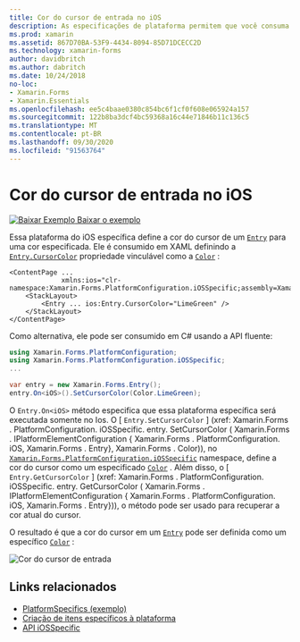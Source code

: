 ```yaml
---
title: Cor do cursor de entrada no iOS
description: As especificações de plataforma permitem que você consuma a funcionalidade que só está disponível em uma plataforma específica, sem implementar renderizadores ou efeitos personalizados. Este artigo explica como consumir a plataforma específica do iOS que define a cor do cursor de uma entrada.
ms.prod: xamarin
ms.assetid: 867D70BA-53F9-4434-8094-85D71DCECC2D
ms.technology: xamarin-forms
author: davidbritch
ms.author: dabritch
ms.date: 10/24/2018
no-loc:
- Xamarin.Forms
- Xamarin.Essentials
ms.openlocfilehash: ee5c4baae0380c854bc6f1cf0f608e065924a157
ms.sourcegitcommit: 122b8ba3dcf4bc59368a16c44e71846b11c136c5
ms.translationtype: MT
ms.contentlocale: pt-BR
ms.lasthandoff: 09/30/2020
ms.locfileid: "91563764"
---
```

# <a name="entry-cursor-color-on-ios"></a>Cor do cursor de entrada no iOS

[![Baixar Exemplo](~/media/shared/download.png) Baixar o exemplo](https://docs.microsoft.com/samples/xamarin/xamarin-forms-samples/userinterface-platformspecifics)

Essa plataforma do iOS específica define a cor do cursor de um [`Entry`](xref:Xamarin.Forms.Entry) para uma cor especificada. Ele é consumido em XAML definindo a [`Entry.CursorColor`](xref:Xamarin.Forms.PlatformConfiguration.iOSSpecific.Entry.CursorColorProperty) propriedade vinculável como a [`Color`](xref:Xamarin.Forms.Color) :

```xaml
<ContentPage ...
             xmlns:ios="clr-namespace:Xamarin.Forms.PlatformConfiguration.iOSSpecific;assembly=Xamarin.Forms.Core">
    <StackLayout>
        <Entry ... ios:Entry.CursorColor="LimeGreen" />
    </StackLayout>
</ContentPage>
```

Como alternativa, ele pode ser consumido em C# usando a API fluente:

```csharp
using Xamarin.Forms.PlatformConfiguration;
using Xamarin.Forms.PlatformConfiguration.iOSSpecific;
...

var entry = new Xamarin.Forms.Entry();
entry.On<iOS>().SetCursorColor(Color.LimeGreen);
```

O `Entry.On<iOS>` método especifica que essa plataforma específica será executada somente no Ios. O [ `Entry.SetCursorColor` ] (xref: Xamarin.Forms . PlatformConfiguration. iOSSpecific. entry. SetCursorColor ( Xamarin.Forms . IPlatformElementConfiguration { Xamarin.Forms . PlatformConfiguration. iOS, Xamarin.Forms . Entry}, Xamarin.Forms . Color)), no [`Xamarin.Forms.PlatformConfiguration.iOSSpecific`](xref:Xamarin.Forms.PlatformConfiguration.iOSSpecific) namespace, define a cor do cursor como um especificado [`Color`](xref:Xamarin.Forms.Color) . Além disso, o [ `Entry.GetCursorColor` ] (xref: Xamarin.Forms . PlatformConfiguration. iOSSpecific. entry. GetCursorColor ( Xamarin.Forms . IPlatformElementConfiguration { Xamarin.Forms . PlatformConfiguration. iOS, Xamarin.Forms . Entry})), o método pode ser usado para recuperar a cor atual do cursor.

O resultado é que a cor do cursor em um [`Entry`](xref:Xamarin.Forms.Entry) pode ser definida como um específico [`Color`](xref:Xamarin.Forms.Color) :

![Cor do cursor de entrada](entry-cursor-color-images/entry-cursorcolor.png)

## <a name="related-links"></a>Links relacionados

- [PlatformSpecifics (exemplo)](/samples/xamarin/xamarin-forms-samples/userinterface-platformspecifics)
- [Criação de itens específicos à plataforma](~/xamarin-forms/platform/platform-specifics/index.md#creating-platform-specifics)
- [API iOSSpecific](xref:Xamarin.Forms.PlatformConfiguration.iOSSpecific)